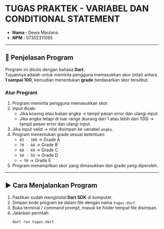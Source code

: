 # TUGAS PRAKTEK - VARIABEL DAN CONDITIONAL STATEMENT

- **Nama :** Dewa Maulana
- **NPM :** 07352311085

---

## 📖 Penjelasan Program

Program ini ditulis dengan bahasa **Dart**.  
Tujuannya adalah untuk meminta pengguna memasukkan skor (nilai) antara **1 sampai 100**, kemudian menentukan **grade** berdasarkan skor tersebut.

### Alur Program

1. Program meminta pengguna memasukkan skor.
2. Input dicek:
   - Jika kosong atau bukan angka → tampil pesan error dan ulangi input.
   - Jika angka tetapi di luar range (kurang dari 1 atau lebih dari 100) → tampil pesan error dan ulangi input.
3. Jika input valid → nilai disimpan ke variabel `angka`.
4. Program menentukan grade sesuai ketentuan:
   - `85 - 100` → Grade A
   - `70 - 84` → Grade B
   - `60 - 69` → Grade C
   - `50 - 59` → Grade D
   - `< 50` → Grade E
5. Program menampilkan skor yang dimasukkan dan grade yang diperoleh.

---

## ▶️ Cara Menjalankan Program

1. Pastikan sudah menginstal **Dart SDK** di komputer.
2. Simpan kode program ke dalam file dengan nama `tugas.dart`.
3. Buka terminal / command prompt, masuk ke folder tempat file disimpan.
4. Jalankan perintah:
   ```bash
   dart run tugas.dart
   ```
